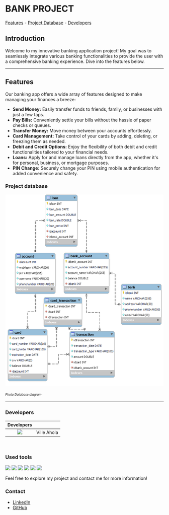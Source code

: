 # BANK PROJECT

[Features](#features) - [Project Database](#project-database) - [Developers](#developers) 

## Introduction
Welcome to my innovative banking application project! My goal was to seamlessly integrate various banking functionalities to provide the user with a comprehensive banking experience. Dive into the features below.

---

## Features
Our banking app offers a wide array of features designed to make managing your finances a breeze:

- **Send Money:** Easily transfer funds to friends, family, or businesses with just a few taps.
- **Pay Bills:** Conveniently settle your bills without the hassle of paper checks or queues.
- **Transfer Money:** Move money between your accounts effortlessly.
- **Card Management:** Take control of your cards by adding, deleting, or freezing them as needed.
- **Debit and Credit Options:** Enjoy the flexibility of both debit and credit functionalities tailored to your financial needs.
- **Loans:** Apply for and manage loans directly from the app, whether it's for personal, business, or mortgage purposes.
- **PIN Change:** Securely change your PIN using mobile authentication for added convenience and safety.

### Project database 

![ER-Diagram](./documents/database.png)

<sup><sub>*Photo Database diagram*</sup></sub>

---

### Developers

| Developers | |
| :---------------: | --- |
| [<img src="https://github.com/Ville-A.png" width="150px;"/><br /><sub><a href="https://github.com/Ville-A"></a></sub>](https://github.com/Ville-A) | Ville Ahola |
</br>

### Used tools

[<img src="https://github.githubassets.com/assets/GitHub-Mark-ea2971cee799.png" height="80px;"/>](https://github.com)
[<img src="https://www.svgrepo.com/show/303500/react-1-logo.svg" height="80px;"/>](https://react.dev)
[<img src="https://www.svgrepo.com/show/303360/nodejs-logo.svg" height="80px;"/>](https://nodejs.org/en)
[<img src="https://upload.wikimedia.org/wikipedia/commons/a/ad/Logo_PostgreSQL.png" height="80px;"/>](https://www.postgresql.org)
[<img src="https://www.svgrepo.com/show/354202/postman-icon.svg" height="80px;"/>](https://www.postman.com)
[<img src="https://developers.sinch.com/static/favicon-f4534f420fadf2622a209070bdaba8e613645861.png" height="80px;"/>](https://developers.sinch.com/)

Feel free to explore my project and contact me for more information!

### Contact

- [LinkedIn](https://www.linkedin.com/in/ville-ahola)
- [GitHub](https://github.com/Ville-A)